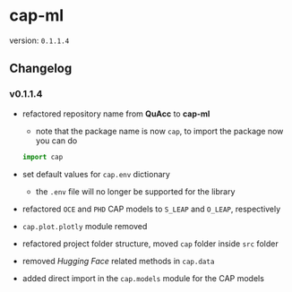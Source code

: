 # cap-ml

version: `0.1.1.4`

## Changelog

### v0.1.1.4

- refactored repository name from **QuAcc** to **cap-ml**
    - note that the package name is now `cap`, to import the package now you can do

    ```python
    import cap
    ```

- set default values for `cap.env` dictionary
    - the `.env` file will no longer be supported for the library
- refactored `OCE` and `PHD` CAP models to `S_LEAP` and `O_LEAP`, respectively
- `cap.plot.plotly` module removed
- refactored project folder structure, moved `cap` folder inside `src` folder
- removed _Hugging Face_ related methods in `cap.data`
- added direct import in the `cap.models` module for the CAP models
